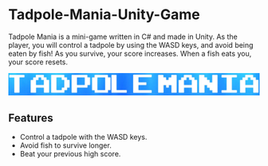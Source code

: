 # Tadpole-Mania-Unity-Game
Tadpole Mania is a mini-game written in C# and made in Unity. As the player, you will control a tadpole by using the WASD keys, and avoid being eaten by fish! As you survive, your score increases. When a fish eats you, your score resets.

![Game Screenshot](Pictures/images.JPG)

## Features
- Control a tadpole with the WASD keys.
- Avoid fish to survive longer.
- Beat your previous high score.
